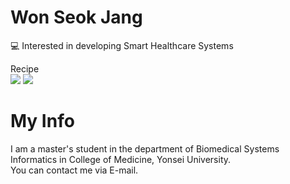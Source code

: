 # Won Seok Jang 
💻 Interested in developing Smart Healthcare Systems

Recipe
\
<img src="http://img.shields.io/badge/Python-3766AB?style=flat-square&logo=Python&logoColor=white">
<img src="https://img.shields.io/badge/r-%23276DC3.svg?style=for-the-badge&logo=r&logoColor=white">

# My Info
I am a master's student in the department of Biomedical Systems Informatics in College of Medicine, Yonsei University.\
You can contact me via E-mail.
